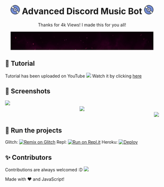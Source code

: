 <h1 align="center"><img src="./assets/Music.gif" width="30px"> Advanced Discord Music Bot <img src="./assets/Music.gif" width="30px"></h1>
<p align="center">Thanks for 4k Views! I made this for you all!</p>
<div align="center"><img src="./assets/banner.gif"></div>

## 📝 Tutorial
Tutorial has been uploaded on YouTube <img src="https://www.youtube.com/about/static/svgs/icons/brand-resources/YouTube_icon_full-color.svg?cache=f2ec7a5" width="30px"> Watch it by clicking [here](www.youtube.com/c/IrfanFebrianSyahputra13)

## 📸 Screenshots

<div align="left"><img src="https://pika-pika.is-inside.me/zJduq9Gn.png"></div><div align="center"><img src="https://pika-pika.is-inside.me/9ufBoGDH.png"></div><div align="right"><img src="https://pika-pika.is-inside.me/8QkGROJv.png"></div>

## 💨 Run the projects
Glitch: [![Remix on Glitch](https://cdn.glitch.com/2703baf2-b643-4da7-ab91-7ee2a2d00b5b%2Fremix-button.svg)](https://glitch.com/edit/#!/import/github/irfanfebrian13/music-bot-discord)
Repl: [![Run on Repl.it](https://repl.it/badge/github/irfanfebrian13/music-bot-discord)](https://repl.it/github/irfanfebrian13/music-bot-discord)
Heroku: [![Deploy](https://www.herokucdn.com/deploy/button.svg)](https://heroku.com/deploy?template=https://github.com/irfanfebrian13/music-bot-discord)
## ✨ Contributors
Contributions are always welcomed :D
<a href="">
  <img src="https://contributors-img.web.app/image?repo=SudhanPlayz/Discord-MusicBot" />
</a>

Made with :heart: and JavaScript!

